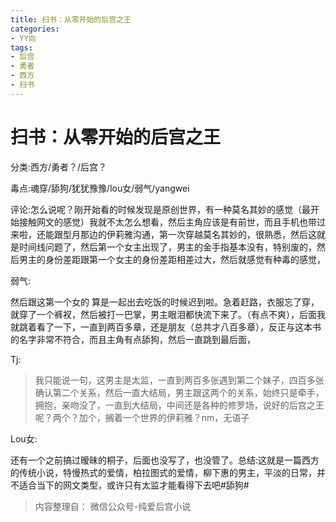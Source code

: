 ```yaml
---
title: 扫书：从零开始的后宫之王
categories:
- YY向
tags:
- 后宫
- 勇者
- 西方
- 扫书
---
```

# 扫书：从零开始的后宫之王
分类:西方/勇者？/后宫？

毒点:魂穿/舔狗/犹犹豫豫/lou女/弱气/yangwei

评论:怎么说呢？刚开始看的时候发现是原创世界，有一种莫名其妙的感觉（最开始接触网文的感觉）我就不太怎么想看，然后主角应该是有前世，而且手机也带过来啦，还能跟型月那边的伊莉雅沟通，第一次穿越莫名其妙的，很熟悉，然后这就是时间线问题了，然后第一个女主出现了，男主的金手指基本没有，特别废的，然后男主的身份差距跟第一个女主的身份差距相差过大，然后就感觉有种毒的感觉，

弱气:

然后跟这第一个女的
算是一起出去吃饭的时候迟到啦。急着赶路，衣服忘了穿，就穿了一个裤衩，然后被打一巴掌，男主眼泪都快流下来了。（有点不爽），后面我就跳着看了一下，一直到两百多章，还是朋友（总共才八百多章），反正与这本书的名字非常不符合，而且主角有点舔狗，然后一直跳到最后面，

Tj:

> 我只能说一句，这男主是太监，一直到两百多张遇到第二个妹子，四百多张确认第二个关系，然后一直大结局，男主跟这两个的关系，始终只是牵手，拥抱，亲吻没了，一直到大结局，中间还是各种的修罗场，说好的后宫之王呢？两个？加个，搁着一个世界的伊莉雅？nm，无语子

Lou女:

还有一个之前搞过暧昧的桐子，后面也没写了，也没管了。总结:这就是一篇西方的传统小说，特慢热式的爱情，柏拉图式的爱情，柳下惠的男主，平淡的日常，并不适合当下的网文类型，或许只有太监才能看得下去吧#舔狗#


> 内容整理自： 微信公众号-纯爱后宫小说